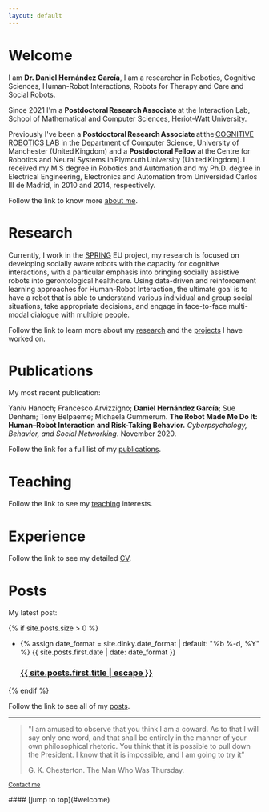 ```yaml
---
layout: default
---
```




# [](#welcome)Welcome


I am **Dr. Daniel Hernández García**, I am a researcher in Robotics, Cognitive Sciences, Human-Robot Interactions, Robots for Therapy and Care and Social Robots.

Since 2021 I'm a **Postdoctoral Research Associate** at the Interaction Lab, School of Mathematical and Computer Sciences, Heriot-Watt University.

Previously I've been a **Postdoctoral Research Associate** at the [COGNITIVE ROBOTICS LAB](https://corolab.github.io/) in the Department of Computer Science, University of Manchester (United Kingdom) and a **Postdoctoral Fellow** at the Centre for Robotics and Neural Systems in Plymouth University (United Kingdom). I received my M.S degree in Robotics and Automation and my Ph.D. degree in Electrical Engineering, Electronics and Automation from Universidad Carlos III de Madrid, in 2010 and 2014, respectively.

Follow the link to know more [about me](about).

<!-- ### Contact
Daniel Hernández García

School of Computing and Mathematics

University of Plymouth

A216 Portland Square

Plymouth PL4 8AA

United Kingdom

email: daniel.hernandez  plymouth.ac.uk

web: dhgarcia.github.io

phone: +44 799 -->



# [](#research)Research

Currently, I work in the [SPRING](research#spring) EU project, my research is focused on developing socially aware robots with the capacity for cognitive interactions, with a particular emphasis into bringing socially assistive robots into gerontological healthcare. Using data-driven and reinforcement learning approaches for Human-Robot Interaction, the ultimate goal is to have a robot that is able to understand various individual and group social situations, take appropriate decisions, and engage in face-to-face multi-modal dialogue with multiple people.


<!-- My current research is carried out under the scope of the H2020 EU project [MoveCare](research#movecare) focus on machine learning for HRI and elderly care. -->

<!-- [DREAM](research#dream) and [L2TOR](research#l2tor). I am focused on Human-Robot Interaction in social robots for education and therapy; developing Robot-Enhanced Therapy (RET) and child-friendly tutor robots for second language learning. -->

Follow the link to learn more about my [research](research) and the [projects](research#projects) I have worked on.

# [](#publications)Publications

My most recent publication:

<!-- **Daniel Hernández García**; Samantha Adams; Alex Rast; Thomas Wennekers; Steve Furber; Angelo Cangelosi. **Visual Attention and Object Naming in Humanoid Robots Using a Bio-Inspired Spiking Neural Network.** _Robotics and Autonomous Systems._ Available online 5 March 2018. -->
Yaniv Hanoch; Francesco Arvizzigno; **Daniel Hernández García**; Sue Denham; Tony Belpaeme; Michaela Gummerum. **The Robot Made Me Do It: Human–Robot Interaction and Risk-Taking Behavior.** _Cyberpsychology, Behavior, and Social Networking_. November 2020.


Follow the link for a full list of my [publications](publications).

# [](#teaching)Teaching

Follow the link to see my [teaching](teaching) interests.

# [](#cv)Experience

Follow the link to see my detailed [CV](cv).


# [](#news)Posts

My latest post:

{% if site.posts.size > 0 %}
  <ul>
    <li>
      {% assign date_format = site.dinky.date_format | default: "%b %-d, %Y" %}
      <span class="post-meta">{{ site.posts.first.date | date: date_format }}</span>
      <h3>
        <a class="post-link" href="{{ site.posts.first.url | relative_url }}">
          {{ site.posts.first.title | escape }}
        </a>
      </h3>
    </li>
  </ul>
{% endif %}

Follow the link to see all of my [posts](posts).


* * *

<!-- > This is a blockquote following a header.
>
> When something is important enough, you do it even if the odds are not in your favor. -->
> "I am amused to observe that you think I am a coward. As to that I will say only one word, and that shall be entirely in the manner of your own philosophical rhetoric. You think that it is possible to pull down the President. I know that it is impossible, and I am going to try it”
>
> G. K. Chesterton. The Man Who Was Thursday.

<p><small><a href="mailto:{{ site.email_address | encode_email }}" title="Contact me">Contact me</a></small></p>
#### [jump to top](#welcome)
